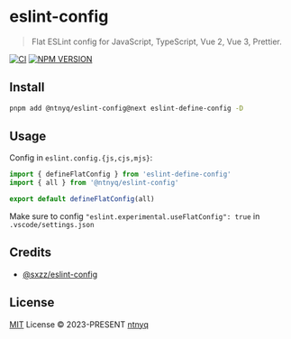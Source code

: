 # eslint-config

> Flat ESLint config for JavaScript, TypeScript, Vue 2, Vue 3, Prettier.

[![CI](https://github.com/ntnyq/eslint-config/workflows/CI/badge.svg)](https://github.com/ntnyq/eslint-config/actions)
[![NPM VERSION](https://img.shields.io/npm/v/@ntnyq/eslint-config/next.svg)](https://www.npmjs.com/package/@ntnyq/eslint-config/v/next)

## Install

```bash
pnpm add @ntnyq/eslint-config@next eslint-define-config -D
```

## Usage

Config in `eslint.config.{js,cjs,mjs}`:

```js
import { defineFlatConfig } from 'eslint-define-config'
import { all } from '@ntnyq/eslint-config'

export default defineFlatConfig(all)
```

Make sure to config `"eslint.experimental.useFlatConfig": true` in `.vscode/settings.json`

## Credits

- [@sxzz/eslint-config](https://github.com/sxzz/eslint-config)

## License

[MIT](./LICENSE) License © 2023-PRESENT [ntnyq](https://github.com/ntnyq)
